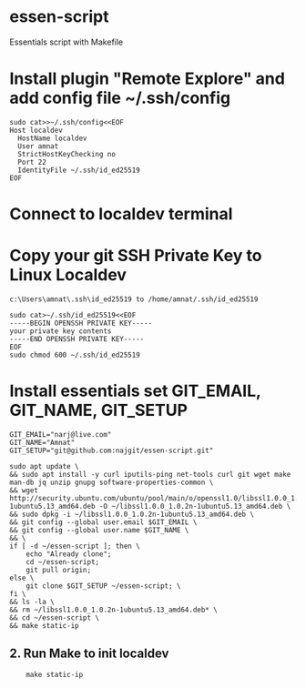 # essen-script
Essentials script with Makefile

# Install plugin "Remote Explore" and add config file ~/.ssh/config
```
sudo cat>>~/.ssh/config<<EOF
Host localdev
  HostName localdev
  User amnat
  StrictHostKeyChecking no
  Port 22
  IdentityFile ~/.ssh/id_ed25519
EOF
```
# Connect to localdev terminal

# Copy your git SSH Private Key to Linux Localdev
```
c:\Users\amnat\.ssh\id_ed25519 to /home/amnat/.ssh/id_ed25519

sudo cat>~/.ssh/id_ed25519<<EOF
-----BEGIN OPENSSH PRIVATE KEY-----
your private key contents
-----END OPENSSH PRIVATE KEY-----
EOF
sudo chmod 600 ~/.ssh/id_ed25519
```

# Install essentials set GIT_EMAIL, GIT_NAME, GIT_SETUP
```
GIT_EMAIL="narj@live.com"
GIT_NAME="Amnat"
GIT_SETUP="git@github.com:najgit/essen-script.git"

sudo apt update \
&& sudo apt install -y curl iputils-ping net-tools curl git wget make man-db jq unzip gnupg software-properties-common \
&& wget http://security.ubuntu.com/ubuntu/pool/main/o/openssl1.0/libssl1.0.0_1.0.2n-1ubuntu5.13_amd64.deb -O ~/libssl1.0.0_1.0.2n-1ubuntu5.13_amd64.deb \
&& sudo dpkg -i ~/libssl1.0.0_1.0.2n-1ubuntu5.13_amd64.deb \
&& git config --global user.email $GIT_EMAIL \
&& git config --global user.name $GIT_NAME \
&& \
if [ -d ~/essen-script ]; then \
    echo "Already clone";
    cd ~/essen-script;
    git pull origin;
else \
    git clone $GIT_SETUP ~/essen-script; \
fi \
&& ls -la \
&& rm ~/libssl1.0.0_1.0.2n-1ubuntu5.13_amd64.deb* \
&& cd ~/essen-script \
&& make static-ip
```
## 2. Run Make to init localdev
```
    make static-ip
```